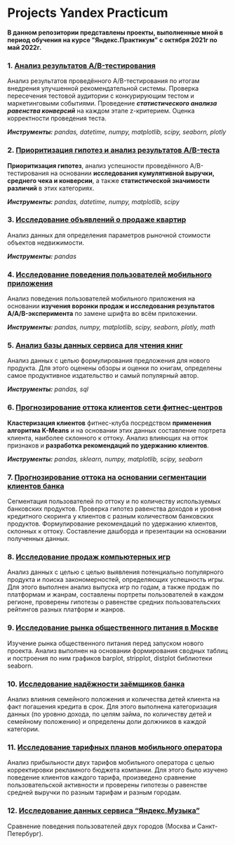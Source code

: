 # Projects Yandex Practicum
**В данном репозитории представлены проекты, выполненные мной в период обучения на курсе "Яндекс.Практикум" с октября 2021г по май 2022г.**

### 1. [Анализ результатов А/B-тестирования](https://github.com/inararenatovna/Projects-Yandex-Practicum/tree/main/A-B%20test)
Анализ результатов проведённого A/B-тестирования по итогам внедрения улучшенной рекомендательной системы. 
Проверка пересечения тестовой аудитории с конкурирующим тестом и маркетинговыми событиями. 
Проведение ***статистического анализа равенства конверсий*** на каждом этапе z-критерием. Оценка корректности проведения теста.

***Инструменты:** pandas, datetime, numpy, matplotlib, scipy, seaborn, plotly*
### 2. [Приоритизация гипотез и анализ результатов А/B-теста](https://github.com/inararenatovna/Projects-Yandex-Practicum/tree/main/A-B%20test%202)
**Приоритизация гипотез**, анализ успешности проведённого А/B-тестирования на основании **исследования кумулятивной выручки, среднего чека и конверсии**, а также **статистической значимости различий** в этих категориях.

***Инструменты:** pandas, datetime, numpy, matplotlib, scipy*
### 3. [Исследование объявлений о продаже квартир](https://github.com/inararenatovna/Projects-Yandex-Practicum/tree/main/Estate%20sale%20research)
Анализ данных для определения параметров рыночной стоимости объектов недвижимости.

***Инструменты:** pandas*
### 4. [Исследование поведения пользователей мобильного приложения](https://github.com/inararenatovna/Projects-Yandex-Practicum/tree/main/app%20users%20behavior)
Анализ поведения пользователей мобильного приложения на основании **изучения воронки продаж и исследования результатов A/A/B-эксперимента** по замене шрифта во всём приложении.

***Инструменты:** pandas, numpy, matplotlib, scipy, seaborn, plotly, math*
### 5. [Анализ базы данных сервиса для чтения книг](https://github.com/inararenatovna/Projects-Yandex-Practicum/tree/main/book%20database%20analysis)
Анализ данных с целью формулирования предложения для нового продукта. Для этого оценены обзоры и оценки по книгам, определены самое продуктивное издательство и самый популярный автор.

***Инструменты:** pandas, sql*
### 6. [Прогнозирование оттока клиентов сети фитнес-центров](https://github.com/inararenatovna/Projects-Yandex-Practicum/tree/main/customer%20segmentation%202)
**Кластеризация клиентов** фитнес-клуба посредством **применения алгоритма K-Means** и на основании этих данных составление портрета клиента, наиболее склонного к оттоку. Анализ влияющих на отток признаков и **разработка рекомендаций по удержанию клиентов**.

***Инструменты:** pandas, sklearn, numpy, matplotlib, scipy, seaborn*
### 7. [Прогнозирование оттока на основании сегментации клиентов банка](https://github.com/inararenatovna/Projects-Yandex-Practicum/tree/main/customer%20segmentation)
Сегментация пользователей по оттоку и по количеству используемых банковских продуктов. Проверка гипотез равенства доходов и уровня кредитного скоринга у клиентов с разным количеством банковских продуктов. Формулирование рекомендаций по удержанию клиентов, склонных к оттоку. Составление дашборда и презентации на основании полученных данных.
### 8. [Исследование продаж компьютерных игр](https://github.com/inararenatovna/Projects-Yandex-Practicum/tree/main/game%20sales)
Анализ данных с целью с целью выявления потенциально популярного продукта и поиска закономерностей, определяющих успешность игры. Для этого выполнен анализ выпуска игр по годам, а также продаж по платформам и жанрам, составлены портреты пользователей в каждом регионе, проверены гипотезы о равенстве средних пользовательских рейтингов разных платформ и жанров.
### 9. [Исследование рынка общественного питания в Москве](https://github.com/inararenatovna/Projects-Yandex-Practicum/tree/main/public%20catering%20market%20research)
Изучение рынка общественного питания перед запуском нового проекта. Анализ выполнен на основании формирования сводных таблиц и построения по ним графиков barplot, stripplot, distplot библиотеки seaborn.
### 10. [Исследование надёжности заёмщиков банка](https://github.com/inararenatovna/Projects-Yandex-Practicum/tree/main/reliability%20of%20debtors)
Анализ влияния семейного положения и количества детей клиента на факт погашения кредита в срок. Для этого выполнена категоризация данных (по уровню дохода, по целям займа, по количеству детей и семейному положению) и определены доли должников в каждой категории.
### 11. [Исследование тарифных планов мобильного оператора](https://github.com/inararenatovna/Projects-Yandex-Practicum/tree/main/telekom%20analysis)
Анализ прибыльности двух тарифов мобильного оператора с целью корректировки рекламного бюджета компании. Для этого было изучено поведение клиентов каждого тарифа, произведено сравнение пользовательской активности и проверены гипотезы о равенстве средней выручки по разным тарифам и разным городам.
### 12. [Исследование данных сервиса “Яндекс.Музыка”](https://github.com/inararenatovna/Projects-Yandex-Practicum/tree/main/yandex.music%20analysis)
Сравнение поведения пользователей двух городов (Москва и Санкт-Петербург).
